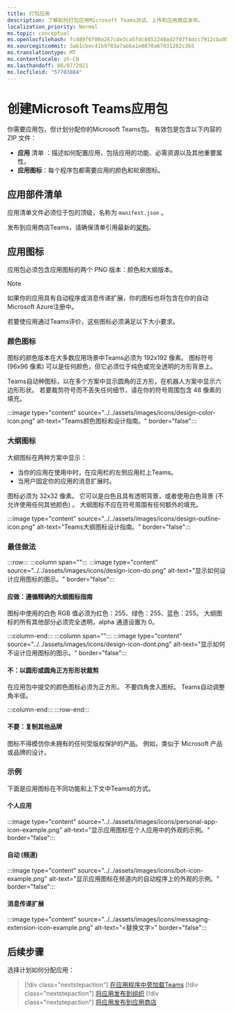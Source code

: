 ```yaml
---
title: 打包应用
description: 了解如何打包应用Microsoft Teams测试、上传和应用商店发布。
localization_priority: Normal
ms.topic: conceptual
ms.openlocfilehash: fc489f6f00a267cde3ca5fdc8852240ad2f07f4dcc7912cba9550728fdcd9402
ms.sourcegitcommit: 3ab1cbec41b9783a7abba1e0870a67831282c3b5
ms.translationtype: MT
ms.contentlocale: zh-CN
ms.lasthandoff: 08/07/2021
ms.locfileid: "57703884"
---
```

# <a name="create-a-microsoft-teams-app-package"></a>创建Microsoft Teams应用包

你需要应用包，但计划分配你的Microsoft Teams包。 有效包是包含以下内容的 ZIP 文件：

* **应用** 清单 ：描述如何配置应用，包括应用的功能、必需资源以及其他重要属性。
* **应用图标**：每个程序包都需要应用的颜色和轮廓图标。

## <a name="app-manifest"></a>应用部件清单

应用清单文件必须位于包的顶级，名称为 `manifest.json` 。 

发布到应用商店Teams，请确保清单引用最新的[架构](~/resources/schema/manifest-schema.md)。

## <a name="app-icons"></a>应用图标

应用包必须包含应用图标的两个 PNG 版本：颜色和大纲版本。

> [!Note]
> 如果你的应用具有自动程序或消息传递扩展，你的图标也将包含在你的自动Microsoft Azure注册中。

若要使应用通过Teams评价，这些图标必须满足以下大小要求。

### <a name="color-icon"></a>颜色图标

图标的颜色版本在大多数应用场景中Teams必须为 192x192 像素。 图标符号 (96x96 像素) 可以是任何颜色，但它必须位于纯色或完全透明的方形背景上。

Teams自动种图标，以在多个方案中显示圆角的正方形，在机器人方案中显示六边形形状。 若要裁剪符号而不丢失任何细节，请在你的符号周围包含 48 像素的填充。

:::image type="content" source="../../assets/images/icons/design-color-icon.png" alt-text="Teams颜色图标和设计指南。" border="false":::

### <a name="outline-icon"></a>大纲图标

大纲图标在两种方案中显示：

* 当你的应用在使用中时，在应用栏的左侧应用栏上Teams。
* 当用户固定你的应用的消息扩展时。

图标必须为 32x32 像素。 它可以是白色且具有透明背景，或者使用白色背景 (不允许使用任何其他颜色) 。 大纲图标不应在符号周围有任何额外的填充。

:::image type="content" source="../../assets/images/icons/design-outline-icon.png" alt-text="Teams大纲图标设计指南。" border="false":::

### <a name="best-practices"></a>最佳做法

:::row:::
   :::column span="":::
:::image type="content" source="../../assets/images/icons/design-icon-do.png" alt-text="显示如何设计应用图标的图示。" border="false":::

#### <a name="do-follow-the-precise-outline-icon-guidelines"></a>应做：遵循精确的大纲图标指南

图标中使用的白色 RGB 值必须为红色：255、绿色：255、蓝色：255。 大纲图标的所有其他部分必须完全透明，alpha 通道设置为 0。

   :::column-end:::
   :::column span="":::
:::image type="content" source="../../assets/images/icons/design-icon-dont.png" alt-text="显示如何不设计应用图标的图示。" border="false":::

#### <a name="dont-crop-in-a-circular-or-rounded-square-shape"></a>不：以圆形或圆角正方形形状裁剪

在应用包中提交的颜色图标必须为正方形。 不要四角舍入图标。 Teams自动调整角半径。

   :::column-end:::
:::row-end:::

#### <a name="dont-copy-other-brands"></a>不要：复制其他品牌

图标不得模仿你未拥有的任何受版权保护的产品。 例如，类似于 Microsoft 产品或品牌的设计。

### <a name="examples"></a>示例

下面是应用图标在不同功能和上下文中Teams的方式。

#### <a name="personal-app"></a>个人应用

:::image type="content" source="../../assets/images/icons/personal-app-icon-example.png" alt-text="显示应用图标在个人应用中的外观的示例。" border="false":::

#### <a name="bot-channel"></a>自动 (频道) 

:::image type="content" source="../../assets/images/icons/bot-icon-example.png" alt-text="显示应用图标在频道内的自动程序上的外观的示例。" border="false":::

#### <a name="messaging-extension"></a>消息传递扩展

:::image type="content" source="../../assets/images/icons/messaging-extension-icon-example.png" alt-text="<替换文字>" border="false":::

## <a name="next-step"></a>后续步骤

选择计划如何分配应用：

> [!div class="nextstepaction"]
> [在应用程序中旁加载Teams](~/concepts/deploy-and-publish/apps-upload.md)
> [!div class="nextstepaction"]
> [将应用发布到组织](/MicrosoftTeams/tenant-apps-catalog-teams?toc=/microsoftteams/platform/toc.json&bc=/MicrosoftTeams/breadcrumb/toc.json)
> [!div class="nextstepaction"]
> [将应用发布到应用商店](~/concepts/deploy-and-publish/appsource/publish.md)
